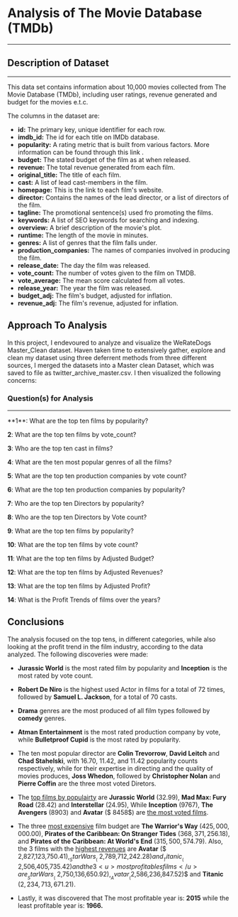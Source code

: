 # Analysis of The Movie Database (TMDb)
<hr>


## Description of Dataset
<hr>
This data set contains information about 10,000 movies collected from <a url="https://www.themoviedb.org/">The Movie Database (TMDb)</a>, including user ratings, revenue generated and budget for the movies e.t.c.


The columns in the dataset are:

- **id:** The primary key, unique identifier for each row.
- **imdb_id:** The id for each title on IMDb database.
- **popularity:** A rating metric that is built from various factors. More information can be found through this <a url="https://developers.themoviedb.org/3/getting-started/popularity">link</a> .
- __budget:__ The stated budget of the film as at when released.
- __revenue:__ The total revenue generated from each film.
- __original_title:__ The title of each film.
- __cast:__ A list of lead cast-members in the film.
- __homepage:__ This is the link to each film's website.
- __director:__ Contains the names of the lead director, or a list of directors of the film.
- __tagline:__ The promotional sentence(s) used fro promoting the films.
- __keywords:__ A list of SEO keywords for searching and indexing.
- __overview:__ A brief description of the movie's plot.
- __runtime:__ The length of the movie in minutes.
- __genres:__ A list of genres that the film falls under.
- __production_companies:__ The names of companies involved in producing the film.
- __release_date:__ The day the film was released.
- __vote_count:__ The number of votes given to the film on TMDB.
- __vote_average:__ The mean score calculated from all votes.
- __release_year:__ The year the film was released.
- __budget_adj:__ The film's budget, adjusted for inflation.
- __revenue_adj:__ The film's revenue, adjusted for inflation.


## Approach To Analysis
In this project, I endevoured to analyze and visualize the WeRateDogs Master_Clean dataset. Haven taken time to extensively gather, explore and clean my dataset using three deferrent methods from three different sources, I merged the datasets into a Master clean Dataset, which was saved to file as twitter_archive_master.csv. I then visualized the following concerns:


### Question(s) for Analysis
<hr>
**1**: What are the top ten films by popularity?

**2**: What are the top ten films by vote_count?

**3**: Who are the top ten cast in films?

**4**: What are the ten most popular genres of all the films?

**5**: What are the top ten production companies by vote count?

**6**: What are the top ten production companies by popularity?

**7**: Who are the top ten Directors by popularity?

**8**: Who are the top ten Directors by Vote count?

**9**: What are the top ten films by popularity?

**10**: What are the top ten films by vote count?

**11**: What are the top ten films by Adjusted Budget?

**12**: What are the top ten films by Adjusted Revenues?

**13**: What are the top ten films by Adjusted Profit?

**14**: What is the Profit Trends of films over the years?




## Conclusions

The analysis focused on the top tens, in different categories, while also looking at the profit trend in the film industry, according to the data analyzed. The following discoveries were made:

- **Jurassic World** is the most rated film by popularity and __Inception__ is the most rated by vote count.

- **Robert De Niro** is the highest used Actor in films for a total of 72 times, followed by **Samuel L. Jackson**, for a total of  70 casts. 

- __Drama__ genres are the most produced of all film types followed by __comedy__ genres.

- __Atman Entertainment__ is the most rated production company by vote, while __Bulletproof Cupid__ is the most rated by popularity.

- The ten most popular director are __Colin Trevorrow__, __David Leitch__ and __Chad Stahelski__, with 16.70, 11.42, and 11.42 popularity counts respectively, while for their expertise in directing and the quality of movies produces, __Joss Whedon__, followed by __Christopher Nolan__ and __Pierre Coffin__ are the three most voted Diretors.

- The <u> top films by populairty</u> are __Jurassic World__ ($32.99$), __Mad Max: Fury Road__ ($28.42$) and __Interstellar__ ($24.95$), While __Inception__ ($9767$), __The Avengers__ ($8903$) and __Avatar__ ($	8458$) are <u>the most voted films</u>.

- The three <u>most expensive</U> film budget are __The Warrior's Way__ ($425,000,000.00$), __Pirates of the Caribbean: On Stranger Tides__ ($368,371,256.18$), and __Pirates of the Caribbean: At World's End__ ($315,500,574.79$). Also, the 3 films with the <u>highest revenues</u> are __Avatar__ ($ 2,827,123,750.41$), __Star Wars__ ($ 2,789,712,242.28$) and __Titanic__ ($ 2,506,405,735.42$) and the 3 <u>most profitables films</u> are __Star Wars__ ($ 2,750,136,650.92)$, __Avatar__ ($2,586,236,847.52)$ and __Titanic__ ($2,234,713,671.21$).

- Lastly, it was discovered that The most profitable year is: __2015__ while the least profitable year is: __1966.__